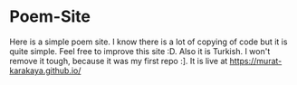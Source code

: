 # Poem-Site
Here is a simple poem site. I know there is a lot of copying of code but it is quite simple. Feel free to improve this site :D.
Also it is Turkish. I won't remove it tough, because it was my first repo :]. It is live at https://murat-karakaya.github.io/
